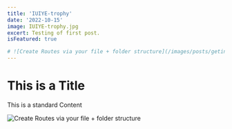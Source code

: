 ```yaml
---
title: 'IUIYE-trophy'
date: '2022-10-15'
image: IUIYE-trophy.jpg
excert: Testing of first post.
isFeatured: true

# ![Create Routes via your file + folder structure](/images/posts/geting-started/getting-started-nextjs.png)
---
```

# This is a Title
This is a standard Content

![Create Routes via your file + folder structure](IUIYE-trophy.jpg)